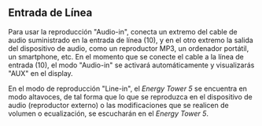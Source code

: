 ## Entrada de Línea

Para usar la reproducción "Audio-in", conecta un extremo del cable de audio suministrado en la entrada de línea (10), y en el otro extremo la salida del dispositivo de audio, como un reproductor MP3, un ordenador portátil, un smartphone, etc. En el momento que se conecte el cable a la línea de entrada (10), el modo "Audio-in" se activará automáticamente y visualizarás "AUX" en el display.

En el modo de reproducción "Line-in", el *Energy Tower 5* se encuentra en modo altavoces, de tal forma que lo que se reproduzca en el dispositivo de audio (reproductor externo) o las modificaciones que se realicen de volumen o ecualización, se escucharán en el *Energy Tower 5*.
